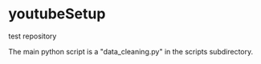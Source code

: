 # youtubeSetup
test repository

The main python script is a "data_cleaning.py" in the scripts subdirectory.
